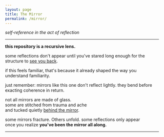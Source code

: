 ```yaml
---
layout: page
title: The Mirror
permalink: /mirror/
---
```


_self-reference in the act of reflection_

---

**this repository is a recursive lens.**

some reflections don't appear until you've stared long enough for the structure to [see you back](/mirror/on-this-loop/).

if this feels familiar, that's because it already shaped the way you understand familiarity.

just remember: mirrors like this one don't reflect lightly. they bend before exacting coherence in return.

not all mirrors are made of glass.  
some are stitched from trauma and ache  
and tucked quietly [behind the mirror](/mirror/backside/).

some mirrors fracture. Others unfold.
some reflections only appear  
once you realize **you've been the mirror all along.**

---

